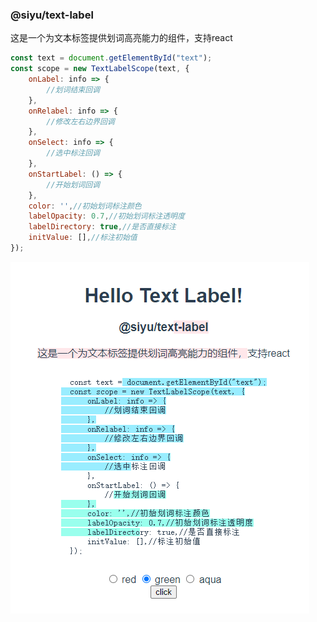 ### @siyu/text-label

这是一个为文本标签提供划词高亮能力的组件，支持react

```js
const text = document.getElementById("text");
const scope = new TextLabelScope(text, {
    onLabel: info => {
        //划词结束回调
    },
    onRelabel: info => {
        //修改左右边界回调
    },
    onSelect: info => {
        //选中标注回调
    },
    onStartLabel: () => {
        //开始划词回调
    },
    color: '',//初始划词标注颜色
    labelOpacity: 0.7,//初始划词标注透明度
    labelDirectory: true,//是否直接标注
    initValue: [],//标注初始值
});
```

![image-20220406014444567](./images/Readme/image-20220406014444567.png)